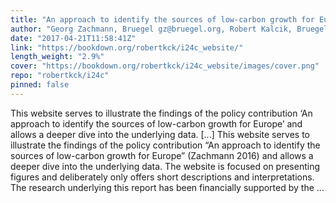 ```yaml
---
title: "An approach to identify the sources of low-carbon growth for Europe"
author: "Georg Zachmann, Bruegel gz@bruegel.org, Robert Kalcik, Bruegel robert.kalcik@bruegel.org"
date: "2017-04-21T11:58:41Z"
link: "https://bookdown.org/robertkck/i24c_website/"
length_weight: "2.9%"
cover: "https://bookdown.org/robertkck/i24c_website/images/cover.png"
repo: "robertkck/i24c"
pinned: false
---
```


This website serves to illustrate the findings of the policy contribution ‘An approach to identify the sources of low-carbon growth for Europe’ and allows a deeper dive into the underlying data. [...] This website serves to illustrate the findings of the policy contribution “An approach to identify the sources of low-carbon growth for Europe” (Zachmann 2016) and allows a deeper dive into the underlying data. The website is focused on presenting figures and deliberately only offers short descriptions and interpretations. The research underlying this report has been financially supported by the  ...
